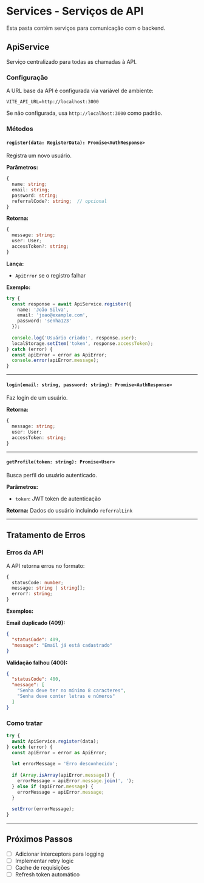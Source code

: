 # Services - Serviços de API

Esta pasta contém serviços para comunicação com o backend.

## ApiService

Serviço centralizado para todas as chamadas à API.

### Configuração

A URL base da API é configurada via variável de ambiente:

```env
VITE_API_URL=http://localhost:3000
```

Se não configurada, usa `http://localhost:3000` como padrão.

### Métodos

#### `register(data: RegisterData): Promise<AuthResponse>`

Registra um novo usuário.

**Parâmetros:**
```typescript
{
  name: string;
  email: string;
  password: string;
  referralCode?: string;  // opcional
}
```

**Retorna:**
```typescript
{
  message: string;
  user: User;
  accessToken?: string;
}
```

**Lança:**
- `ApiError` se o registro falhar

**Exemplo:**
```typescript
try {
  const response = await ApiService.register({
    name: 'João Silva',
    email: 'joao@example.com',
    password: 'senha123'
  });
  
  console.log('Usuário criado:', response.user);
  localStorage.setItem('token', response.accessToken);
} catch (error) {
  const apiError = error as ApiError;
  console.error(apiError.message);
}
```

---

#### `login(email: string, password: string): Promise<AuthResponse>`

Faz login de um usuário.

**Retorna:**
```typescript
{
  message: string;
  user: User;
  accessToken: string;
}
```

---

#### `getProfile(token: string): Promise<User>`

Busca perfil do usuário autenticado.

**Parâmetros:**
- `token`: JWT token de autenticação

**Retorna:** Dados do usuário incluindo `referralLink`

---

## Tratamento de Erros

### Erros da API

A API retorna erros no formato:

```typescript
{
  statusCode: number;
  message: string | string[];
  error?: string;
}
```

**Exemplos:**

**Email duplicado (409):**
```json
{
  "statusCode": 409,
  "message": "Email já está cadastrado"
}
```

**Validação falhou (400):**
```json
{
  "statusCode": 400,
  "message": [
    "Senha deve ter no mínimo 8 caracteres",
    "Senha deve conter letras e números"
  ]
}
```

### Como tratar

```typescript
try {
  await ApiService.register(data);
} catch (error) {
  const apiError = error as ApiError;
  
  let errorMessage = 'Erro desconhecido';
  
  if (Array.isArray(apiError.message)) {
    errorMessage = apiError.message.join(', ');
  } else if (apiError.message) {
    errorMessage = apiError.message;
  }
  
  setError(errorMessage);
}
```

---

## Próximos Passos

- [ ] Adicionar interceptors para logging
- [ ] Implementar retry logic
- [ ] Cache de requisições
- [ ] Refresh token automático
